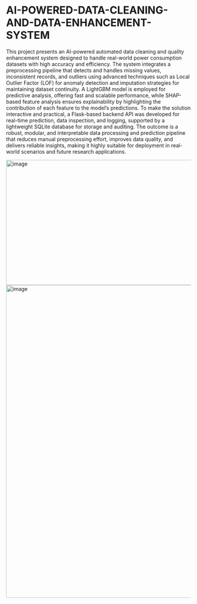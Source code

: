 # AI-POWERED-DATA-CLEANING-AND-DATA-ENHANCEMENT-SYSTEM

This project presents an AI-powered automated data cleaning and quality enhancement system designed to handle real-world power consumption datasets with high accuracy and efficiency. The system integrates a preprocessing pipeline that detects and handles missing values, inconsistent records, and outliers using advanced techniques such as Local Outlier Factor (LOF) for anomaly detection and imputation strategies for maintaining dataset continuity. A LightGBM model is employed for predictive analysis, offering fast and scalable performance, while SHAP-based feature analysis ensures explainability by highlighting the contribution of each feature to the model’s predictions. To make the solution interactive and practical, a Flask-based backend API was developed for real-time prediction, data inspection, and logging, supported by a lightweight SQLite database for storage and auditing. The outcome is a robust, modular, and interpretable data processing and prediction pipeline that reduces manual preprocessing effort, improves data quality, and delivers reliable insights, making it highly suitable for deployment in real-world scenarios and future research applications.

<img width="758" height="340" alt="image" src="https://github.com/user-attachments/assets/e699c7c2-458a-405a-a338-63b20e871d19" />
<img width="1600" height="850" alt="image" src="https://github.com/user-attachments/assets/cc55165e-b986-475e-b1bf-3c39726d37ee" />
